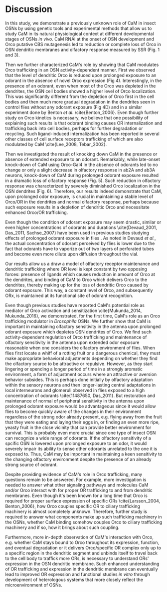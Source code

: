 # Discussion
In this study, we demonstrate a previously unknown role of CaM in insect OSNs by using genetic tools and experimental methods that allow us to study CaM in its natural physiological context at different developmental stages of OSNs _in vivo_.
CaM RNAi at the onset of OSN development and Orco putative CBS mutagenesis led to reduction or complete loss of Orco in OSN dendritic membranes and olfactory response measured by SSR (Fig.
1 and 3).

Then we further characterized CaM's role by showing that CaM modulates Orco trafficking in an OSN activity-dependent manner.
First we observed that the level of dendritic Orco is reduced upon prolonged exposure to an odorant in the absence of novel Orco expression (Fig 4).
Interestingly, in the presence of an odorant, even when most of the Orco was depleted in the dendrites, the OSN cell bodies showed a higher level of Orco localization.
This was significantly different from the depletion of Orco first in the cell bodies and then much more gradual degradation in the dendrites seen in control flies without any odorant exposure (Fig 4D) and in a similar experiment done by Benton _et al_. \cite{Benton_2006}.
Even though further study on Orco kinetics is necessary, we believe that one possibility of explaining such results is that odorant binding causes OR internalization and trafficking back into cell bodies, perhaps for further degradation or recycling.
Such ligand-induced internalization has been reported in several other classes of cell surface receptors trafficking of which are also modulated by CaM \cite{Lee_2008, Tebar_2002}.

Then we investigated the result of knocking down CaM in the presence or absence of extended exposure to an odorant. Remarkably, while late-onset knock-down of CaM using Orco-Gal4 in the absence of odorants led to no change or only a slight decrease in olfactory response in ab2A and ab3A neurons, knock-down of CaM during prolonged odorant exposure resulted in a dramatic loss of olfactory response (Fig. 5). Such reduction in olfactory response was characterized by severely diminished Orco localization in the OSN dendrites (Fig. 6). Therefore, our results indeed demonstrate that CaM, upon prolonged odor exposure, is crucial in maintaining a stable level of Orco/OR in the dendrites and normal olfactory response, perhaps because such exposure results in a depletion of dendritic Orco and necessitate enhanced Orco/OR trafficking.

Even though the condition of odorant exposure may seem drastic, similar or even higher concentrations of odorants and durations \cite{Devaud_2001, Das_2011, Sachse_2007} have been used in previous studies studying effects of prolonged odorant exposure in flies .
As noted in Devaud _et al_., the actual concentration of odorant perceived by flies is lower due to the fact that odorants have to vaporize out of two layers of perforated tubes and become even more dilute upon diffusion throughout the vial.

Our results allow us a draw a model of olfactory receptor maintenance and dendritic trafficking where OR level is kept constant by two opposing forces: presence of ligands which causes reduction in amount of Orco at the dendrites, and binding of CaM to Orco which delivers Orco to the dendrites, thereby making up for the loss of dendritic Orco caused by odorant exposure.
This way, a constant level of Orco, and subsequently ORx, is maintained at its functional site of odorant recognition.

Even though previous studies have reported CaM's potential role as mediator of Orco activation and sensitization \cite{Mukunda_2014, Mukunda_2016}, we demonstrated, for the first time, CaM's role as an Orco trafficking modulator in _Drosophila_ OSNs. We further show that CaM is important in maintaining olfactory sensitivity in the antenna upon prolonged odorant exposure which depletes OSN dendrites of Orco. We find such activity-dependent regulation of Orco trafficking and maintenance of olfactory sensitivity in the antenna upon extended odor exposure reasonable when one considers the olfactory environment of flies. When flies first locate a whiff of a rotting fruit or a dangerous chemical, they must make appropriate behavioral adjustments depending on whether they find the olfactory source to be attractive or repulsive. However, as they start lingering or spending a longer period of time in a strongly aromatic environment, a form of adjustment occurs where an attractive or aversion behavior subsides. This is perhaps done initially by olfactory adaptation within the sensory neurons and then longer-lasting central adaptations in local interneurons and glomeruli observed in flies exposed to a high concentration of odorants \cite{11487650, Das_2011}. But restoration and maintenance of normal of peripheral sensitivity in the antenna upon prolonged odorant exposure would be advantageous since it would allow flies to become quickly aware of the changes in their environment regardless of the strong odor already present, e.g. flying away from the fruit that they were eating and laying their eggs in, or finding an even more ripe, yeasty fruit in the close vicinity that can provide better environment for survival. This is probably even more crucial since one type of insect OSN can recognize a wide range of odorants. If the olfactory sensitivity of a spcific OSN is lowered upon prolonged exposure to an odor, it would severely impair its ability to sense other odorants unrelated to the one it is exposed to. Thus, CaM may be important in maintaining a keen sensitivity to the changing olfactory environment despite the presence of an already strong source of odorant. 

Despite providing evidence of CaM's role in Orco trafficking, many questions remain to be answered.
For example, more investigation is needed to answer what other signaling pathways and molecules CaM and/or Orco interact with for proper OR trafficking to and from dendritic membranes.
Even though it's been known for a long time that Orco is required for proper surface expression of specific ORs \cite{Larsson_2004, Benton_2006}, how Orco couples specific OR to ciliary trafficking machinery is almost completely unknown.
Therefore, further study is required to answer what components make up such trafficking machinery in the OSNs, whether CaM binding somehow couples Orco to ciliary trafficking machinery and if so, how it brings about such coupling.

Furthermore, more in-depth observation of CaM's interaction with Orco, e.g. whether CaM stays bound to Orco throughout its expression, function, and eventual degradation or it delivers Orco/specific OR complex only up to a specific region in the dendritic segment and unbinds itself to travel back to the cell body to traffick more ORs, is necessary to understand ORs' expression in the OSN dendritic membrane. Such enhanced understanding of OR trafficking and expression in the dendritic membrane can eventually lead to improved OR expression and functional studies _in vitro_ through development of heterologous systems that more closely reflect the microenvironment of OSNs.  
